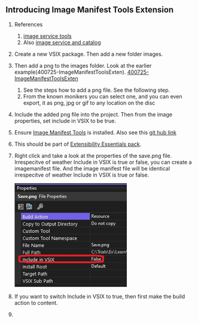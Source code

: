 ## Introducing Image Manifest Tools Extension

1. References 
   1. [image service tools](https://learn.microsoft.com/en-us/visualstudio/extensibility/internals/image-service-tools)
   2. Also [image service and catalog](https://learn.microsoft.com/en-us/visualstudio/extensibility/image-service-and-catalog)

2. Create a new VSIX package. Then add a new folder images. 

3. Then add a png to the images folder. Look at the earlier example(400725-ImageManifestToolsExten). [400725-ImageManifestToolsExten](https://github.com/AvtsVivek/LearnVsExt/tree/main/src/tasks/400705-AddingMonikerIcon)
   1. See the steps how to add a png file. See the following step.
   2. From the known monikers you can select one, and you can even export, it as png, jpg or gif to any location on the disc 

4. Include the added png file into the project. Then from the image properties, set include in VSIX to be true.

5. Ensure [Image Manifest Tools](https://marketplace.visualstudio.com/items?itemName=MadsKristensen.ImageManifestTools) is installed. Also see this [git hub link](https://github.com/madskristensen/MonikerManifestTools)

6. This should be part of [Extensibility Essentials pack](https://marketplace.visualstudio.com/items?itemName=MadsKristensen.ExtensibilityEssentials2022).

7. Right click and take a look at the properties of the save.png file. Irrespecitve of weather Include in VSIX is true or false, you can create a imagemanifest file. And the image manifest file will be identical irrespecitve of weather Include in VSIX is true or false.
   
   ![Save Png Properties](./images/50_50SavePngProperties.jpg)

8. If you want to switch Include in VSIX to true, then first make the build action to content. 

9. 

